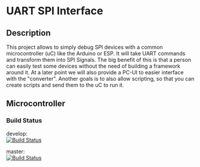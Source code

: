 # UART SPI Interface

## Description

This project allows to simply debug SPI devices with a common microcontroller (uC) like the Arduino or ESP. It will take UART commands and transform them into SPI Signals.
The big benefit of this is that a person can easily test some devices without the need of building a framework around it.
At a later point we will also provide a PC-UI to easier interface with the "converter".
Another goals is to also allow scripting, so that you can create scripts and send them to the uC to run it.

## Microcontroller

### Build Status
develop:   
[![Build Status](https://travis-ci.org/Hackertreff-Reutte/Arduino-UART-SPI-Interface.svg?branch=develop)](https://travis-ci.org/Hackertreff-Reutte/Arduino-UART-SPI-Interface)

master:   
[![Build Status](https://travis-ci.org/Hackertreff-Reutte/Arduino-UART-SPI-Interface.svg?branch=master)](https://travis-ci.org/Hackertreff-Reutte/Arduino-UART-SPI-Interface)
